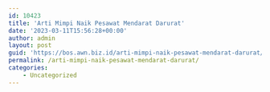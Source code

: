```yaml
---
id: 10423
title: 'Arti Mimpi Naik Pesawat Mendarat Darurat'
date: '2023-03-11T15:56:28+00:00'
author: admin
layout: post
guid: 'https://bos.awn.biz.id/arti-mimpi-naik-pesawat-mendarat-darurat/'
permalink: /arti-mimpi-naik-pesawat-mendarat-darurat/
categories:
    - Uncategorized
---
```


